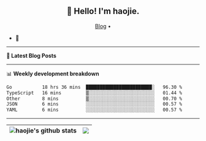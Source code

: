 <h2 align="center">👋 Hello! I'm haojie.</h2>
<p align="center">
  <a href="https://aoyouer.com">Blog</a> •
</p>


- 🔭 


-------

**📝 Latest Blog Posts**


-------

📊 **Weekly development breakdown**
<!--START_SECTION:waka-->

```txt
Go           18 hrs 36 mins  ████████████████████████░   96.30 %
TypeScript   16 mins         ▒░░░░░░░░░░░░░░░░░░░░░░░░   01.44 %
Other        8 mins          ▒░░░░░░░░░░░░░░░░░░░░░░░░   00.70 %
JSON         6 mins          ░░░░░░░░░░░░░░░░░░░░░░░░░   00.57 %
YAML         6 mins          ░░░░░░░░░░░░░░░░░░░░░░░░░   00.57 %
```

<!--END_SECTION:waka-->

-------



| <img align="center" src="https://github-readme-stats.vercel.app/api?username=haojie06&show_icons=true&theme=graywhite&show_icons=true&count_private=true&include_all_commits=true&hide_border=true" alt="haojie's github stats" /> | <img align="center" src="https://github-readme-stats.vercel.app/api/top-langs/?username=haojie06&layout=compact&theme=graywhite&hide_border=true&hide=css,html" /> |
| ------------- | ------------- |


